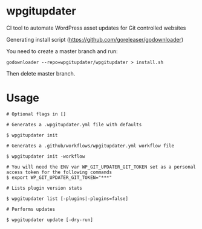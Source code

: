 # wpgitupdater
CI tool to automate WordPress asset updates for Git controlled websites

Generating install script (https://github.com/goreleaser/godownloader)

You need to create a master branch and run:

`godownloader --repo=wpgitupdater/wpgitupdater > install.sh`

Then delete master branch.

# Usage

```
# Optional flags in []

# Generates a .wpgitupdater.yml file with defaults

$ wpgitupdater init

# Generates a .github/workflows/wpgitupdater.yml workflow file

$ wpgitupdater init -workflow

# You will need the ENV var WP_GIT_UPDATER_GIT_TOKEN set as a personal access token for the following commands
$ export WP_GIT_UPDATER_GIT_TOKEN="***"

# Lists plugin version stats

$ wpgitupdater list [-plugins|-plugins=false]

# Performs updates

$ wpgitupdater update [-dry-run]
```
